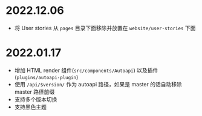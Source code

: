 # 2022.12.06
- 将 User stories 从 `pages` 目录下面移除并放置在 `website/user-stories` 下面
# 2022.01.17
- 增加 HTML render 组件(`src/components/Autoapi`) 以及插件(`plugins/autoapi-plugin`)
- 使用 `/api/$version/` 作为 autoapi 路径，如果是 master 的话自动移除 master 路径前缀
- 支持多个版本切换
- 支持黑色主题